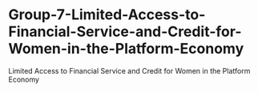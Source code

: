 # Group-7-Limited-Access-to-Financial-Service-and-Credit-for-Women-in-the-Platform-Economy
Limited Access to Financial Service and Credit for Women in the Platform Economy
